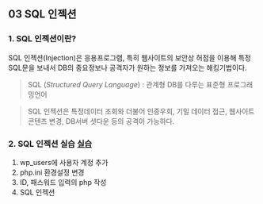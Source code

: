 ## 03 SQL 인젝션 

### **1. SQL 인젝션이란?**
SQL 인젝션(Injection)은 응용프로그램, 특히 웹사이트의 보안상 허점을 이용해 특정 SQL문을 보내서 DB의 중요정보나 공격자가 원하는 정보를 가져오는 해킹기법이다.

<span style="color:gray">

> SQL (*Structured Query Language*) : 관계형 DB를 다루는 표준형 프로그래밍언어

> SQL 인젝션은 특정데이터 조회와 더불어 인증우회, 기밀 데이터 접근, 웹사이트 콘텐츠 변경, DB서버 셧다운 등의 공격이 가능하다.

</span>

### **2. SQL 인젝션 실습** [실습]()
1. wp_users에 사용자 계정 추가
2. php.ini 환경설정 변경
3. ID, 패스워드 입력의 php 작성
4. SQL 인젝션




